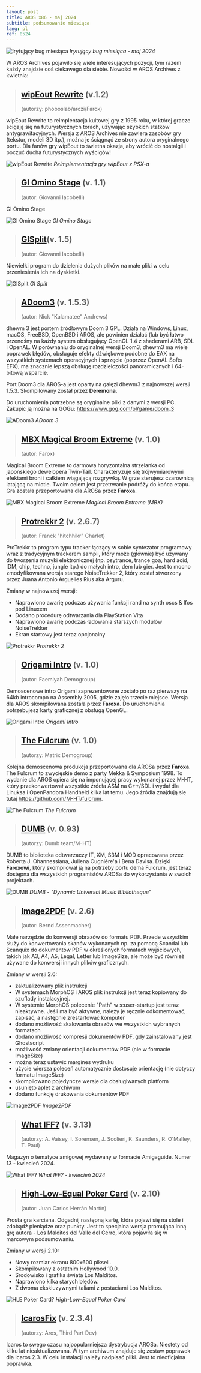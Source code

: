 ```yaml
---
layout: post
title: AROS x86 - maj 2024
subtitle: podsumowanie miesiąca
lang: pl
ref: 0524
---
```



![Irytujący bug miesiąca](/assets/img/ibotm0524.png)
*Irytujący bug miesiąca - maj 2024*

W AROS Archives pojawiło się wiele interesujących pozycji, tym razem każdy znajdzie coś ciekawego dla siebie. Nowości w AROS Archives z kwietnia:

> ## [wipEout Rewrite](http://archives.aros-exec.org/?function=showfile&file=game/driving/wipeout_rewrite.i386-aros.zip) (v.1.2)
> (autorzy: phoboslab/arczi/Farox)

wipEout Rewrite to reimplentacja kultowej gry z 1995 roku, w której gracze ścigają się na futurystycznych torach, używając szybkich statków antygrawitacyjnych. Wersja z AROS Archives nie zawiera zasobów gry (tekstur, modeli 3D itp.), można je ściągnąć ze strony autora oryginalnego portu. Dla fanów gry wipEout to świetna okazja, aby wrócić do nostalgii i poczuć ducha futurystycznych wyścigów!

![wipEout Rewrite](/assets/img/wipeout.jpg)
*Reimplementacja gry wipEout z PSX-a*

> ## [GI Omino Stage](http://archives.aros-exec.org/?function=showfile&file=game/giominoaros.i386-aros.zip) (v. 1.1)
> (autor: Giovanni Iacobelli)

GI Omino Stage

![GI Omino Stage](/assets/img/giomino.jpg)
*GI Omino Stage*

> ## [GISplit](http://archives.aros-exec.org/?function=showfile&file=utility/filetool/gisplit.i386-aros.zip)(v. 1.5)
> (autor: Giovanni Iacobelli)

Niewielki program do dzielenia dużych plików na małe pliki w celu przeniesienia ich na dyskietki.

![GISplit](/assets/img/gisplit.png)
*GI Split*

> ## [ADoom3](http://archives.aros-exec.org/?function=showfile&file=game/fps/adoom3-1.5.3.i386-aros.zip) (v. 1.5.3)
> (autor: Nick "Kalamatee" Andrews)

dhewm 3 jest portem źródłowym Doom 3 GPL. Działa na Windows, Linux, macOS, FreeBSD, OpenBSD i AROS, ale powinien działać (lub być łatwo przenośny na każdy system obsługujący OpenGL 1.4 z shaderami ARB, SDL i OpenAL. W porównaniu do oryginalnej wersji Doom3, dhewm3 ma wiele poprawek błędów, obsługuje efekty dźwiękowe podobne do EAX na wszystkich systemach operacyjnych i sprzęcie (poprzez OpenAL Softs EFX), ma znacznie lepszą obsługę rozdzielczości panoramicznych i 64-bitową wsparcie.

Port Doom3 dla AROS-a jest oparty na gałęzi dhewm3 z najnowszej wersji 1.5.3. Skompilowany został przez **Deremona**.

Do uruchomienia potrzebne są oryginalne pliki z danymi z wersji PC. Zakupić ją można na GOGu: https://www.gog.com/pl/game/doom_3

![ADoom3](/assets/img/doom3.jpg)
*ADoom 3*

> ## [MBX Magical Broom Extreme](http://archives.aros-exec.org/?function=showfile&file=game/action/mbx.i386-aros.zip) (v. 1.0)
> (autor: Farox)

Magical Broom Extreme to darmowa horyzontalna strzelanka od japońskiego dewelopera Twin-Tail. Charakteryzuje się trójwymiarowymi efektami broni i całkiem wiągającą rozgrywką. W grze sterujesz czarownicą latającą na miotle. Twoim celem jest przetrwanie podróży do końca etapu. Gra została przeportowana dla AROSa przez **Faroxa**.

![MBX Magical Broom Extreme](/assets/img/mbx.jpg)
*Magical Broom Extreme (MBX)*

> ## [Protrekkr 2](http://archives.aros-exec.org/?function=showfile&file=audio/tracker/protrekkr.i386-aros.zip) (v. 2.6.7)
> (autor: Franck "hitchhikr" Charlet)

ProTrekkr to program typu tracker łączący w sobie syntezator programowy wraz z tradycyjnym trackerem sampli, który może (głównie) być używany do tworzenia muzyki elektronicznej (np. psytrance, trance goa, hard acid, IDM, chip, techno, jungle itp.) do małych intro, dem lub gier. Jest to mocno zmodyfikowana wersja starego NoiseTrekker 2, który został stworzony przez Juana Antonio Arguelles Rius aka Arguru.

Zmiany w najnowszej wersji:
- Naprawiono awarię podczas używania funkcji rand na synth oscs & lfos pod Linuxem
- Dodano procedurę odtwarzania dla PlayStation Vita
- Naprawiono awarię podczas ładowania starszych modułów NoiseTrekker
- Ekran startowy jest teraz opcjonalny

![Protrekkr](/assets/img/protrekkr267.png)
*Protrekkr 2*

> ## [Origami Intro](http://archives.aros-exec.org/?function=showfile&file=demo/intro/origami.i386-aros.zip) (v. 1.0)
> (autor: Faemiyah Demogroup)

Demoscenowe intro Origami zaprezentowane zostało po raz pierwszy na 64kb introcompo na Assembly 2005, gdzie zajęło trzecie miejsce. Wersja dla AROS skompilowana została przez **Faroxa**. Do uruchomienia potrzebujesz karty graficznej z obsługą OpenGL.

![Origami Intro](/assets/img/origami.jpg)
*Origami Intro*

> ## [The Fulcrum](http://archives.aros-exec.org/?function=showfile&file=demo/scene/thefulcrum.i386-aros.zip) (v. 1.0)
> (autorzy: Matrix Demogroup)

Kolejna demoscenowa produkcja przeportowana dla AROSa przez **Faroxa**. The Fulcrum to zwycięskie demo z party Mekka & Symposium 1998. To wydanie dla AROS opiera się na imponującej pracy wykonanej przez M-HT, który przekonwertował wszystkie źródła ASM na
C++/SDL i wydał dla Linuksa i OpenPandora Handheld kilka lat temu. Jego źródła znajdują się tutaj https://github.com/M-HT/fulcrum.

![The Fulcrum](/assets/img/fulcrum.jpg)
*The Fulcrum*

> ## [DUMB](http://archives.aros-exec.org/?function=showfile&file=development/library/libdumb.i386-aros.zip) (v. 0.93)
> (autorzy: Dumb team/M-HT)

DUMB to biblioteka odtwarzaczy IT, XM, S3M i MOD opracowana przez Roberta J. Ohannessiana, Juliena Cugnière'a i Bena Davisa. Dzięki **Faroxowi**, który skompilował ją na potrzeby portu dema Fulcrum, jest teraz dostępna dla wszystkich programistów AROSa do wykorzystania w swoich projektach. 

![DUMB](/assets/img/dumb.png)
*DUMB - "Dynamic Universal Music Bibliotheque"*

> ## [Image2PDF](http://archives.aros-exec.org/?function=showfile&file=office/dtp/image2pdf.lha) (v. 2.6)
> (autor: Bernd Assenmacher)

Małe narzędzie do konwersji obrazów do formatu PDF. Przede wszystkim służy do konwertowania skanów wykonanych np. za pomocą Scandal lub Scanquix do dokumentów PDF w określonych formatach wyjściowych, takich jak A3, A4, A5, Legal, Letter lub ImageSize, ale może być również używane do konwersji innych plików graficznych.

Zmiany w wersji 2.6:
- zaktualizowany plik instrukcji
- W systemach MorphOS i AROS plik instrukcji jest teraz kopiowany do szuflady instalacyjnej.
- W systemie MorphOS polecenie "Path" w s:user-startup jest teraz nieaktywne. Jeśli ma być aktywne, należy je ręcznie odkomentować, zapisać, a następnie zrestartować komputer
- dodano możliwość skalowania obrazów we wszystkich wybranych formatach
- dodano możliwość kompresji dokumentów PDF, gdy zainstalowany jest Ghostscript
- możliwość zmiany orientacji dokumentów PDF (nie w formacie ImageSize)
- można teraz ustawić margines wydruku
- użycie wiersza poleceń automatycznie dostosuje orientację (nie dotyczy formatu ImageSize)
- skompilowano pojedyncze wersje dla obsługiwanych platform
- usunięto aplet z archiwum
- dodano funkcję drukowania dokumentów PDF

![Image2PDF](/assets/img/image2pdf26.png)
*Image2PDF*

> ## [What IFF?](http://archives.aros-exec.org/?function=showfile&file=document/misc/whatiff3.13.nodemo.lha) (v. 3.13)
> (autorzy: A. Vaisey, I. Sorensen, J. Scolieri, K. Saunders, R. O'Malley, T. Paul)

Magazyn o tematyce amigowej wydawany w formacie Amigaguide. Numer 13 - kwiecień 2024.

![What IFF?](/assets/img/whatiff13.png)
*What IFF? - kwiecień 2024*

> ## [High-Low-Equal Poker Card](http://archives.aros-exec.org/?function=showfile&file=game/card/hle-pokercard.lha) (v. 2.10)
> (autor: Juan Carlos Herrán Martín)

Prosta gra karciana. Odgadnij następną kartę, która pojawi się na stole i zdobądź pieniądze oraz punkty. Jest to specjalna wersja promująca inną grę autora  - Los Malditos del Valle del Cerro, która pojawiła się w marcowym podsumowaniu.

Zmiany w wersji 2.10:
- Nowy rozmiar ekranu 800x600 pikseli.
- Skompilowany z ostatnim Hollywood 10.0.
- Środowisko i grafika świata Los Malditos.
- Naprawiono kilka starych błędów.
- Z dwoma ekskluzywnymi taliami z postaciami Los Malditos.

![HLE Poker Card?](/assets/img/hlepoker.jpg)
*High-Low-Equal Poker Card*

> ## [IcarosFix](http://archives.aros-exec.org/?function=showfile&file=development/utility/icaros_2.3_fix.lha) (v. 2.3.4)
> (autorzy: Aros, Third Part Dev)

Icaros to swego czasu najpopularniejsza dystrybucja AROSa. Niestety od kilku lat nieaktualizowana. W tym archiwum znajduje się zestaw poprawek dla Icaros 2.3. W celu instalacji należy nadpisać pliki. Jest to nieoficjalna poprawka.
